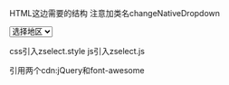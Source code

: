 
HTML这边需要的结构  注意加类名changeNativeDropdown

<select name="" class="changeNativeDropdown">
    <option value="0" selected>选择地区</option>
    <option value="1">北京</option>
    <option value="2">上海</option>
    <option value="3">南京</option>
</select>

css引入zselect.style
js引入zselect.js

引用两个cdn:jQuery和font-awesome 
